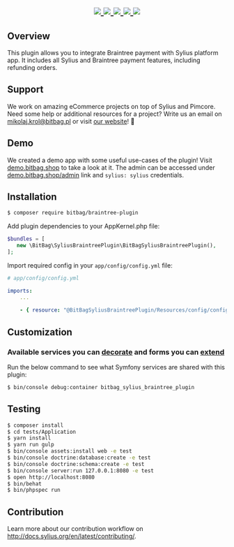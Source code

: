 <h1 align="center">
    <br />
    <a href="https://packagist.org/packages/bitbag/braintree-plugin" title="License" target="_blank">
        <img src="https://img.shields.io/packagist/l/bitbag/braintree-plugin.svg" />
    </a>
    <a href="https://packagist.org/packages/bitbag/braintree-plugin" title="Version" target="_blank">
        <img src="https://img.shields.io/packagist/v/bitbag/braintree-plugin.svg" />
    </a>
    <a href="http://travis-ci.org/BitBagCommerce/SyliusBraintreePlugin" title="Build status" target="_blank">
            <img src="https://img.shields.io/travis/BitBagCommerce/SyliusBraintreePlugin/master.svg" />
        </a>
    <a href="https://scrutinizer-ci.com/g/BitBagCommerce/SyliusBraintreePlugin/" title="Scrutinizer" target="_blank">
        <img src="https://img.shields.io/scrutinizer/g/BitBagCommerce/SyliusBraintreePlugin.svg" />
    </a>
    <a href="https://packagist.org/packages/bitbag/braintree-plugin" title="Total Downloads" target="_blank">
        <img src="https://poser.pugx.org/bitbag/braintree-plugin/downloads" />
    </a>
</h1>

## Overview

This plugin allows you to integrate Braintree payment with Sylius platform app. It includes all Sylius and Braintree payment features, including refunding orders.

## Support

We work on amazing eCommerce projects on top of Sylius and Pimcore. Need some help or additional resources for a project?
Write us an email on mikolaj.krol@bitbag.pl or visit [our website](https://bitbag.shop/)! :rocket:

## Demo

We created a demo app with some useful use-cases of the plugin! Visit [demo.bitbag.shop](https://demo.bitbag.shop) to take a look at it. 
The admin can be accessed under [demo.bitbag.shop/admin](https://demo.bitbag.shop/admin) link and `sylius: sylius` credentials.

## Installation
```bash
$ composer require bitbag/braintree-plugin 
```
    
Add plugin dependencies to your AppKernel.php file:

```php
$bundles = [
   new \BitBag\SyliusBraintreePlugin\BitBagSyliusBraintreePlugin(),
];
```

Import required config in your `app/config/config.yml` file:

```yaml
# app/config/config.yml

imports:
    ...
    
    - { resource: "@BitBagSyliusBraintreePlugin/Resources/config/config.yml" }
```

## Customization

### Available services you can [decorate](https://symfony.com/doc/current/service_container/service_decoration.html) and forms you can [extend](http://symfony.com/doc/current/form/create_form_type_extension.html)

Run the below command to see what Symfony services are shared with this plugin:
 
```bash
$ bin/console debug:container bitbag_sylius_braintree_plugin
```

## Testing

```bash
$ composer install
$ cd tests/Application
$ yarn install
$ yarn run gulp
$ bin/console assets:install web -e test
$ bin/console doctrine:database:create -e test
$ bin/console doctrine:schema:create -e test
$ bin/console server:run 127.0.0.1:8080 -e test
$ open http://localhost:8080
$ bin/behat
$ bin/phpspec run
```

## Contribution

Learn more about our contribution workflow on http://docs.sylius.org/en/latest/contributing/.
